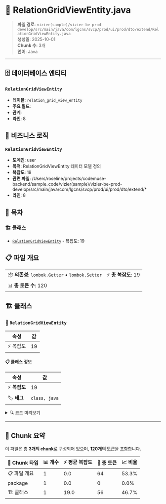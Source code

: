 # 📄 RelationGridViewEntity.java

> **파일 경로**: `vizier(sample)/vizier-be-prod-develop/src/main/java/com/lgcns/svcp/prod/ui/prod/dto/extend/RelationGridViewEntity.java`  
> **생성일**: 2025-10-01  
> **Chunk 수**: 3개  
> **언어**: Java
---


## 🗄️ 데이터베이스 엔티티

### `RelationGridViewEntity`
- **테이블**: `relation_grid_view_entity`
- **주요 필드**: 
- **관계**: 
- **라인**: 8


## 💼 비즈니스 로직

### `RelationGridViewEntity`
- **도메인**: user
- **목적**: RelationGridViewEntity 데이터 모델 정의
- **복잡도**: 19
- **관련 파일**: /Users/roseline/projects/codemuse-backend/sample_code/vizier(sample)/vizier-be-prod-develop/src/main/java/com/lgcns/svcp/prod/ui/prod/dto/extend/*
- **라인**: 8


## 📑 목차

### 🏗️ 클래스
- [`RelationGridViewEntity`](#class-relationgridviewentity) - 복잡도: 19

## 📋 파일 개요

| | |
|--|--|
| 📦 **의존성**: `lombok.Getter` • `lombok.Setter` | ⚡ **총 복잡도**: 19 |
| 📊 **총 토큰 수**: 120 |  |



## 🏗️ 클래스

### <a id="class-relationgridviewentity"></a>🎯 `RelationGridViewEntity`

| 속성 | 값 |
|------|----|
| ⚡ 복잡도 | 19 |



#### 📋 클래스 정보

| 속성 | 값 |
|------|----|
| ⚡ **복잡도** | 19 || 📍 **라인 범위** | 8-8 |
| 🏷️ **태그** | `class, java` |

<details>
<summary>🔍 코드 미리보기</summary>

```java
public class RelationGridViewEntity {
	
	private Integer no;
	private String leaderName;
	private String leaderCode;
	private String followerName;
	private String followerCode;
	private String relationName;
	private String relationCode;
	private String relationStartDate;
	private String relationEndDate;
	private String groupName;
	private String groupCode;
	private String groupStartDate;
	private String groupEndDate;
	private String followerCodeGroup;
	private String followerNameGroup;
	private String largeItemCode;
	private String offerGroupUuid;
}...
```

**Chunk 정보**
- 🆔 **ID**: `8b4296dfc206`
- 📍 **라인**: 8-8
- 📊 **토큰**: 56
- 🏷️ **태그**: `class, java`

</details>

---





## 🧩 Chunk 요약

이 파일은 총 **3개의 chunk**로 구성되어 있으며, **120개의 토큰**을 포함합니다.

| 🧩 Chunk 타입 | 📊 개수 | ⚡ 평균 복잡도 | 📝 총 토큰 | 📈 비율 |
|---------------|--------|-------------|----------|--------|
| 📋 파일 개요 | 1 | 0.0 | 64 | 53.3% |
| package | 1 | 0.0 | 0 | 0.0% |
| 🏗️ 클래스 | 1 | 19.0 | 56 | 46.7% |

